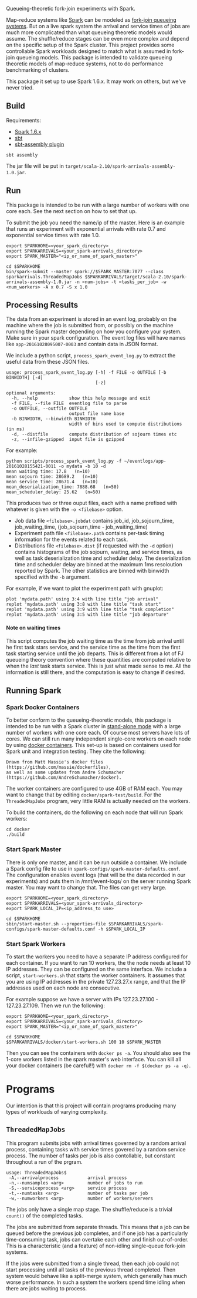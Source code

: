 Queueing-theoretic fork-join experiments with Spark.

Map-reduce systems like [Spark](http://spark.apache.org/) can be modeled as [fork-join queueing systems](https://arxiv.org/abs/1610.06309).  But on a live spark system the arrival and service times of jobs are much more complicated than what queueing theoretic models would assume.  The shuffle/reduce stages can be even more complex and depend on the specific setup of the Spark cluster.  This project provides some controllable Spark workloads designed to match what is assumed in fork-join queueing models.  This package is intended to validate queueing theoretic models of map-reduce systems, not to do performance benchmarking of clusters.

This package it set up to use Spark 1.6.x.  It may work on others, but we've never tried.

## Build

Requirements:
* [Spark 1.6.x](http://spark.apache.org/downloads.html)
* [sbt](http://www.scala-sbt.org/)
* [sbt-assembly plugin](https://github.com/sbt/sbt-assembly)

```
sbt assembly
```

The jar file will be put in `target/scala-2.10/spark-arrivals-assembly-1.0.jar`.


## Run

This package is intended to be run with a large number of workers with one core each.  See the next section on how to set that up.

To submit the job you need the name/ip of the master.  Here is an example that runs an experiment with exponential arrivals with rate 0.7 and exponential service times with rate 1.0.
```
export SPARKHOME=<your_spark_directory>
export SPARKARRIVALS=<your_spark-arrivals_directory>
export SPARK_MASTER="<ip_or_name_of_spark_master>"

cd $SPARKHOME
bin/spark-submit --master spark://$SPARK_MASTER:7077 --class sparkarrivals.ThreadedMapJobs $SPARKARRIVALS/target/scala-2.10/spark-arrivals-assembly-1.0.jar -n <num-jobs> -t <tasks_per_job> -w <num_workers> -A x 0.7 -S x 1.0
```

## Processing Results

The data from an experiment is stored in an event log, probably on the machine where the job is submitted from, or possibly on the machine running the Spark master depending on how you configure your system.  Make sure in your spark configuration.  The event log files will have names like `app-20161028095007-0003` and contain data in JSON format.

We include a python script, `process_spark_event_log.py` to extract the useful data from these JSON files.
```
usage: process_spark_event_log.py [-h] -f FILE -o OUTFILE [-b BINWIDTH] [-d]
                                  [-z]

optional arguments:
  -h, --help            show this help message and exit
  -f FILE, --file FILE  eventlog file to parse
  -o OUTFILE, --outfile OUTFILE
                        output file name base
  -b BINWIDTH, --binwidth BINWIDTH
                        width of bins used to compute distributions (in ms)
  -d, --distfile        compute distribution of sojourn times etc
  -z, --infile-gzipped  input file is gzipped
```

For example:
```
python scripts/process_spark_event_log.py -f ~/eventlogs/app-20161028155421-0011 -o mydata -b 10 -d
mean waiting time: 17.8   (n=10)
mean sojourn time: 28689.2   (n=10)
mean service time: 28671.4   (n=10)
mean_deserialization_time: 7888.68   (n=50)
mean_scheduler_delay: 25.62   (n=50)
```

This produces two or three ouput files, each with a name prefixed with whatever is given with the `-o <filebase>` option.
* Job data file `<filebase>.jobdat` contains job_id, job_sojourn_time, job_waiting_time, (job_sojourn_time - job_waiting_time)
* Experiment path file `<filebase>.path` contains per-task timing information for the events related to each task.
* Distributions file `<filebase>.dist` (if requested with the `-d` option) contains histograms of the job sojourn, waiting, and service times, as well as task deserialization time and scheduler delay.  The deserialization time and scheduler delay are binned at the maximum 1ms resoloution reported by Spark.  The other statistics are binned with binwidth specified with the `-b` argument.

For example, if we want to plot the experiment path with gnuplot:
```
plot 'mydata.path' using 3:4 with line title "job arrival"
replot 'mydata.path' using 3:8 with line title "task start"
replot 'mydata.path' using 3:9 with line title "task completion"
replot 'mydata.path' using 3:5 with line title "job departure"
```

#### Note on waiting times
This script computes the job waiting time as the time from job arrival until he first task stars service, and the service time as the time from the first task starting service until the job departs.  This is different from a lot of FJ queueing theory convention where these quantities are computed relative to when the *last* task starts service.  This is just what made sense to me.  All the information is still there, and the computation is easy to change if desired.


## Running Spark

### Spark Docker Containers

To better conform to the queueing-theoretic models, this package is intended to be run with a Spark cluster in [stand-alone mode](http://spark.apache.org/docs/1.6.2/spark-standalone.html) with a large number of workers with one core each.  Of course most servers have lots of cores.  We can still run many independent single-core workers on each node by using [docker containers](https://www.docker.com/).  This set-up is based on containers used for Spark unit and integration testing.  They cite the following:
```
Drawn from Matt Massie's docker files (https://github.com/massie/dockerfiles),
as well as some updates from Andre Schumacher (https://github.com/AndreSchumacher/docker).
```

The worker containers are configured to use 4GB of RAM each.  You may want to change that by editing `docker/spark-test/build`.  For the `ThreadedMapJobs` program, very little RAM is actually needed on the workers.

To build the containers, do the following on each node that will run Spark workers:
```
cd docker
./build
```

### Start Spark Master

There is only one master, and it can be run outside a container.  We include a Spark config file to use in `spark-configs/spark-master-defaults.conf`.  The configuration enables event logs (that will be the data recorded in our experiments) and puts them in /mnt/event-logs/ on the server running Spark master.  You may want to change that.  The files can get very large.
```
export SPARKHOME=<your_spark_directory>
export SPARKARRIVALS=<your_spark-arrivals_directory>
export SPARK_LOCAL_IP=<ip_address_to use>

cd $SPARKHOME
sbin/start-master.sh --properties-file $SPARKARRIVALS/spark-configs/spark-master-defaults.conf -h $SPARK_LOCAL_IP
```

### Start Spark Workers

To start the workers you need to have a separate IP address configured for each container.  If you want to run 10 workers, the the node needs at least 10 IP addresses.  They can be configured on the same interface.  We include a script, `start-workers.sh` that starts the worker containers.  It assumes that you are using IP addresses in the private 127.23.27.x range, and that the IP addresses used on each node are consecutive.

For example suppose we have a server with IPs 127.23.27.100 - 127.23.27.109.  Then we run the following:

```
export SPARKHOME=<your_spark_directory>
export SPARKARRIVALS=<your_spark-arrivals_directory>
export SPARK_MASTER="<ip_or_name_of_spark_master>"

cd $SPARKHOME
$SPARKARRIVALS/docker/start-workers.sh 100 10 $SPARK_MASTER
```

Then you can see the containers with `docker ps -a`.  You should also see the 1-core workers listed in the spark master's web interface.  You can kill all your docker containers (be careful!!) with `docker rm -f $(docker ps -a -q)`.


# Programs

Our intention is that this project will contain programs producing many types of workloads of varying complexity.

## `ThreadedMapJobs`

This program submits jobs with arrival times governed by a random arrival process, containing tasks with service times govered by a random service process.  The number of tasks per job is also contollable, but constant throughout a run of the prgram.  

```
usage: ThreadedMapJobs$
 -A,--arrivalprocess           arrival process
 -n,--numsamples <arg>         number of jobs to run
 -S,--serviceprocess <arg>     service process
 -t,--numtasks <arg>           number of tasks per job
 -w,--numworkers <arg>         number of workers/servers
```

The jobs only have a single map stage.  The shuffle/reduce is a trivial `count()` of the completed tasks.

The jobs are submitted from separate threads.  This means that a job can be queued before the previous job completes, and if one job has a particularly time-consuming task, jobs can overtake each other and finish out-of-order.  This is a characteristic (and a feature) of non-idling single-queue fork-join systems.

If the jobs were submitted from a single thread, then each job could not start processing until all tasks of the previous thread completed.  Then system would behave like a split-merge system, which generally has much worse performance.  In such a system the workers spend time idling when there are jobs waiting to process.




